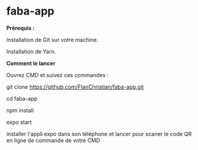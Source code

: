 # faba-app
<strong>Prérequis :</strong>

Installation de Git sur votre machine.

Installation de Yarn.


<strong>Comment le lancer </strong>

Ouvrez CMD et suivez ces commandes :

git clone https://github.com/FlanChristian/faba-app.git

cd faba-app

npm install

expo start

installer l'appli expo dans son téléphone et lancer pour scaner le code QR en ligne de commande de votre CMD
